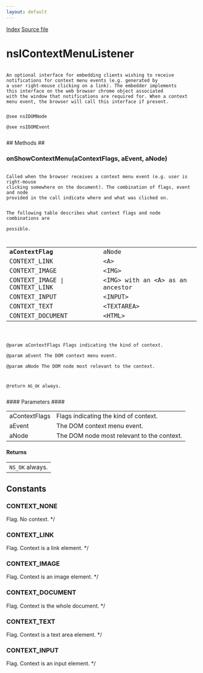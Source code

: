 ```yaml
---
layout: default
---
```

<div id='links'><a href="../index.html">Index</a>
<a href="http://dxr.mozilla.org/mozilla-central/source/embedding/browser/nsIContextMenuListener.idl">Source file</a>
</div>

# nsIContextMenuListener #
<code>  
An optional interface for embedding clients wishing to receive  
notifications for context menu events (e.g. generated by  
a user right-mouse clicking on a link). The embedder implements  
this interface on the web browser chrome object associated  
with the window that notifications are required for. When a context  
menu event, the browser will call this interface if present.  
  
@see nsIDOMNode  
@see nsIDOMEvent  
  
</code>
## Methods ##

### onShowContextMenu(aContextFlags, aEvent, aNode) ###
<code>  
Called when the browser receives a context menu event (e.g. user is right-mouse  
clicking somewhere on the document). The combination of flags, event and node  
provided in the call indicate where and what was clicked on.  
  
The following table describes what context flags and node combinations are  
possible.  
  
<TABLE>  
<TR><TD><B>aContextFlag</B></TD><TD>aNode</TD></TR>  
<TR><TD>CONTEXT_LINK</TD><TD>&lt;A&gt;</TD></TR>  
<TR><TD>CONTEXT_IMAGE</TD><TD>&lt;IMG&gt;</TD></TR>  
<TR><TD>CONTEXT_IMAGE | CONTEXT_LINK</TD><TD>&lt;IMG&gt;  
      with an &lt;A&gt; as an ancestor</TD></TR>  
<TR><TD>CONTEXT_INPUT</TD><TD>&lt;INPUT&gt;</TD></TR>  
<TR><TD>CONTEXT_TEXT</TD><TD>&lt;TEXTAREA&gt;</TD></TR>  
<TR><TD>CONTEXT_DOCUMENT</TD><TD>&lt;HTML&gt;</TD></TR>  
</TABLE>  
  
@param aContextFlags Flags indicating the kind of context.  
@param aEvent The DOM context menu event.  
@param aNode The DOM node most relevant to the context.  
  
@return <CODE>NS_OK</CODE> always.  
  
</code>
#### Parameters ####

<table>

<tr>
<td>aContextFlags</td>
<td>Flags indicating the kind of context.  
</td>
</tr>

<tr>
<td>aEvent</td>
<td>The DOM context menu event.  
</td>
</tr>

<tr>
<td>aNode</td>
<td>The DOM node most relevant to the context.  
</td>
</tr>

</table>

#### Returns ####

<table>

<tr>
<td><CODE>NS_OK</CODE> always.  
</td>
</tr>

</table>

## Constants ##

### CONTEXT_NONE ###
 Flag. No context. */  

### CONTEXT_LINK ###
 Flag. Context is a link element. */  

### CONTEXT_IMAGE ###
 Flag. Context is an image element. */  

### CONTEXT_DOCUMENT ###
 Flag. Context is the whole document. */  

### CONTEXT_TEXT ###
 Flag. Context is a text area element. */  

### CONTEXT_INPUT ###
 Flag. Context is an input element. */  
